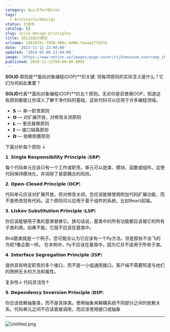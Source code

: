 ```yaml
---
category: QuickTechBites
tags:
  - ArchitectureDesign
status: 已发布
catalog: []
slug: solid-design-principles
title: SOLID设计原则
urlname: 2d810f8c-f950-406c-8d0b-faa4a27fd21b
date: '2023-11-12 23:08:00'
updated: '2024-05-08 23:04:00'
image: 'https://www.notion.so/images/page-cover/rijksmuseum_avercamp_1620.jpg'
published: 2019-11-12T08:00:00.000Z
---
```


**SOLID** 原则是**面向对象编程(OOP)**的关键. 但每项原则的实际含义是什么？它们为何如此重要？


**SOLID**代表**面向对象编程(OOP)**的五个原则。无论你是否使用OOP，知道这些原则都能让你深入了解干净代码的基础，这些代码可以应用于许多编程领域。

- 𝗦 — 单一职责原则
- 𝗢 — 对扩展开放，对修改关闭原则
- 𝗟 — 里氏替换原则
- 𝗜 — 接口隔离原则
- 𝗗 — 依赖倒置原则

下面分析每个原则 ↓


𝟭. 𝗦𝗶𝗻𝗴𝗹𝗲 𝗥𝗲𝘀𝗽𝗼𝗻𝘀𝗶𝗯𝗶𝗹𝗶𝘁𝘆 𝗣𝗿𝗶𝗻𝗰𝗶𝗽𝗹𝗲 (𝗦𝗥𝗣)


每个代码单元应该只有一个工作或职责。单元可以是类、模块、函数或组件。这使代码保持模块化，并消除了紧密耦合的风险。


𝟮. 𝗢𝗽𝗲𝗻-𝗖𝗹𝗼𝘀𝗲𝗱 𝗣𝗿𝗶𝗻𝗰𝗶𝗽𝗹𝗲 (𝗢𝗖𝗣)


代码单元应该对扩展开放，但对修改关闭。您应该能够使用附加代码扩展功能，而不是修改现有代码。这个原则可以应用于基于组件的系统，比如React前端。


𝟯. 𝗟𝗶𝘀𝗸𝗼𝘃 𝗦𝘂𝗯𝘀𝘁𝗶𝘁𝘂𝘁𝗶𝗼𝗻 𝗣𝗿𝗶𝗻𝗰𝗶𝗽𝗹𝗲 (𝗟𝗦𝗣)


你应该能够用子类的基类替换它。换句话说，基类中的所有功能都应该被它的所有子类利用。如果不能，它就不应该在基类中。


Bird基类就是一个例子。您可能会认为它应该有一个fly方法。但是那些不会飞的鸟呢?像企鹅一样。
在本例中，fly不应该在基类中，因为它并不适用于所有子类。


𝟰. 𝗜𝗻𝘁𝗲𝗿𝗳𝗮𝗰𝗲 𝗦𝗲𝗴𝗿𝗲𝗴𝗮𝘁𝗶𝗼𝗻 𝗣𝗿𝗶𝗻𝗰𝗶𝗽𝗹𝗲 (𝗜𝗦𝗣)


提供具有特定职责的多个接口，而不是一小组通用接口。客户端不需要知道与他们的用例无关的方法和属性。


复杂性↓
代码灵活性↑


𝟱. 𝗗𝗲𝗽𝗲𝗻𝗱𝗲𝗻𝗰𝘆 𝗜𝗻𝘃𝗲𝗿𝘀𝗶𝗼𝗻 𝗣𝗿𝗶𝗻𝗰𝗶𝗽𝗹𝗲 (𝗗𝗜𝗣)


你应该依赖抽象类，而不是具体类。使用抽象来解耦系统不同部分之间的依赖关系。代码单元之间不应该直接调用，而应该使用接口或抽象


---


![Untitled.png](https://prod-files-secure.s3.us-west-2.amazonaws.com/5d24fe63-e567-4804-86f9-9fdc62e13082/6fc4afd3-478b-4aaf-9884-0a3f8e406a71/Untitled.png?X-Amz-Algorithm=AWS4-HMAC-SHA256&X-Amz-Content-Sha256=UNSIGNED-PAYLOAD&X-Amz-Credential=ASIAZI2LB466Y7EEDM24%2F20250321%2Fus-west-2%2Fs3%2Faws4_request&X-Amz-Date=20250321T053831Z&X-Amz-Expires=3600&X-Amz-Security-Token=IQoJb3JpZ2luX2VjEEUaCXVzLXdlc3QtMiJGMEQCIFQpy14l7PmE0uWUvUytbnBJ56jZpklnWtsFE82evNe%2BAiAojMsLubMgPczEJS2JbA3VTRbl4lNLgUKO3iVvufBNGCqIBAie%2F%2F%2F%2F%2F%2F%2F%2F%2F%2F8BEAAaDDYzNzQyMzE4MzgwNSIMKAorEjwiFJd49uHbKtwD10rDI1Xf8XjzHqla51mRg3YdaLnDPOwTvmN25sw%2BuYCJrCgFbdafxmzRNPuNdc4baT2yjyEd1xV3FHSTvfkRwkkA%2B2vRlCwxv%2F3czBPoBDMshcORNrDHGfmy89BqXR7gKMM84XorxegfWRO6vc0rfUkGzrEvLqlYx6uPaSqmYQJYUwMN7Jb1a20orKKnqQoF571VzraQ%2F%2BsFrTIbsgb4%2FljOll0tWpu9ydejf2LS0KHtEp3j0TsLBd9EirfNENaihHILXcjjy94Q6hi2sfAZ9pvnkkukF%2BK5uce1DQXwJ9V2wpYMWYgBS%2FVzCLrwC5P0hBd%2FTw18OvadQ5SeZXUYJt%2FLw7In5AIRhUr9otvgMvG7oTf09%2BZDaItqzYMQelsM2i0%2B2TtzDeF1r087zAwF%2FzkVOma%2F%2B0JSm2Mbn6%2BOacZx%2BNajJNNOyTBhwgIefmTVmIOPfOcT1sTKqG3KuufSiJgDKx2FilpHzPSXSsy%2BTdO%2F1bdaeUUn%2BglW3gKfPh3u8TsWXCloFlS%2B1vdAefwsGAMj%2BAsLJR85A%2BhuAO6LDCMVxCs48%2FO1I1ZRgTGUxRLaMIC9guTdKpyRCh4DGuEEghljFqkQDYcYfDZC729V8RyknkVA5oEdEvKCBZIwrNbzvgY6pgHDVMCXAth57TZg0r%2FDXr%2BaiNE7PnlKMI0SVBpP5VBMnVMKrK9fE4aXpW%2FDPfijt5zupwApz%2FUc%2FS2QaCu5Si8NpHEsEARIzbxzRLhK7eRE37fZonO%2BPMgaayxR5Smd%2B2y16g2E7mcAtySq9Ys6aLhFsNf2kKS%2BF%2F5CXJKqAtd0PaPIIGwHmFKltgZjJ6E%2BB400LS9fJQceKokRsKaZa4QkIV5abjD8&X-Amz-Signature=0e22289715b75a114325ca9460f80da289c7a3f8c4e9cf71ee8b39dda2f39d32&X-Amz-SignedHeaders=host&x-id=GetObject)

